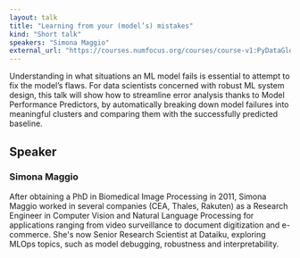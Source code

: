 ```yaml
---
layout: talk
title: "Learning from your (model’s) mistakes"
kind: "Short talk"
speakers: "Simona Maggio"
external_url: "https://courses.numfocus.org/courses/course-v1:PyDataGlobal+PDG20-talks+2020/jump_to/block-v1:PyDataGlobal+PDG20-talks+2020+type@vertical+block@31ef91cbdd724fdda85fdbf189c345a4"
---
```


Understanding in what situations an ML model fails is essential to attempt to fix the model’s flaws. For data scientists concerned with robust ML system design, this talk will show how to streamline error analysis thanks to Model Performance Predictors, by automatically breaking down model failures into meaningful clusters and comparing them with the successfully predicted baseline.

## Speaker

### Simona Maggio

After obtaining a PhD in Biomedical Image Processing in 2011, Simona Maggio worked in several companies (CEA, Thales, Rakuten) as a Research Engineer in Computer Vision and Natural Language Processing for applications ranging from video surveillance to document digitization and e-commerce. She's now Senior Research Scientist at Dataiku, exploring MLOps topics, such as model debugging, robustness and interpretability.
